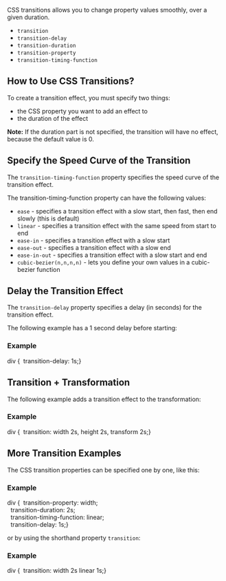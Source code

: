 CSS transitions allows you to change property values smoothly, over a given duration.

-   `transition`
-   `transition-delay`
-   `transition-duration`
-   `transition-property`
-   `transition-timing-function`

## How to Use CSS Transitions?

To create a transition effect, you must specify two things:

-   the CSS property you want to add an effect to
-   the duration of the effect

**Note:** If the duration part is not specified, the transition will have no effect, because the default value is 0.


## Specify the Speed Curve of the Transition

The `transition-timing-function` property specifies the speed curve of the transition effect.

The transition-timing-function property can have the following values:

-   `ease` - specifies a transition effect with a slow start, then fast, then end slowly (this is default)
-   `linear` - specifies a transition effect with the same speed from start to end
-   `ease-in` - specifies a transition effect with a slow start
-   `ease-out` - specifies a transition effect with a slow end
-   `ease-in-out` - specifies a transition effect with a slow start and end
-   `cubic-bezier(n,n,n,n)` - lets you define your own values in a cubic-bezier function


## Delay the Transition Effect

The `transition-delay` property specifies a delay (in seconds) for the transition effect.

The following example has a 1 second delay before starting:

### Example

div {  transition-delay: 1s;}



## Transition + Transformation

The following example adds a transition effect to the transformation:

### Example

div {  transition: width 2s, height 2s, transform 2s;}



## More Transition Examples

The CSS transition properties can be specified one by one, like this:

### Example

div {  transition-property: width;  
  transition-duration: 2s;  
  transition-timing-function: linear;  
  transition-delay: 1s;}

or by using the shorthand property `transition`:

### Example

div {  transition: width 2s linear 1s;}

